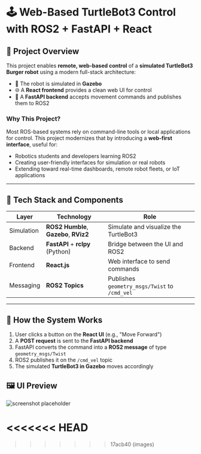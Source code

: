 # 🕹️ Web-Based TurtleBot3 Control with ROS2 + FastAPI + React

## 📖 Project Overview

This project enables **remote, web-based control** of a **simulated TurtleBot3 Burger robot** using a modern full-stack architecture:

- 🧭 The robot is simulated in **Gazebo**
- 🌐 A **React frontend** provides a clean web UI for control
- 🚀 A **FastAPI backend** accepts movement commands and publishes them to ROS2

### Why This Project?

Most ROS-based systems rely on command-line tools or local applications for control. This project modernizes that by introducing a **web-first interface**, useful for:

- Robotics students and developers learning ROS2
- Creating user-friendly interfaces for simulation or real robots
- Extending toward real-time dashboards, remote robot fleets, or IoT applications

---

## 🧱 Tech Stack and Components

| Layer       | Technology                          | Role                                       |
|------------|--------------------------------------|--------------------------------------------|
| Simulation | **ROS2 Humble**, **Gazebo**, **RViz2** | Simulate and visualize the TurtleBot3      |
| Backend    | **FastAPI** + **rclpy** (Python)     | Bridge between the UI and ROS2             |
| Frontend   | **React.js**        | Web interface to send commands             |
| Messaging  | **ROS2 Topics**                      | Publishes `geometry_msgs/Twist` to `/cmd_vel` |

---

## 🚀 How the System Works

1. User clicks a button on the **React UI** (e.g., "Move Forward")
2. A **POST request** is sent to the **FastAPI backend**
3. FastAPI converts the command into a **ROS2 message** of type `geometry_msgs/Twist`
4. ROS2 publishes it on the `/cmd_vel` topic
5. The simulated **TurtleBot3 in Gazebo** moves accordingly


## 🖼️ UI Preview

![screenshot placeholder](Images/image)

<<<<<<< HEAD
=======

>>>>>>> 17acb40 (images)
